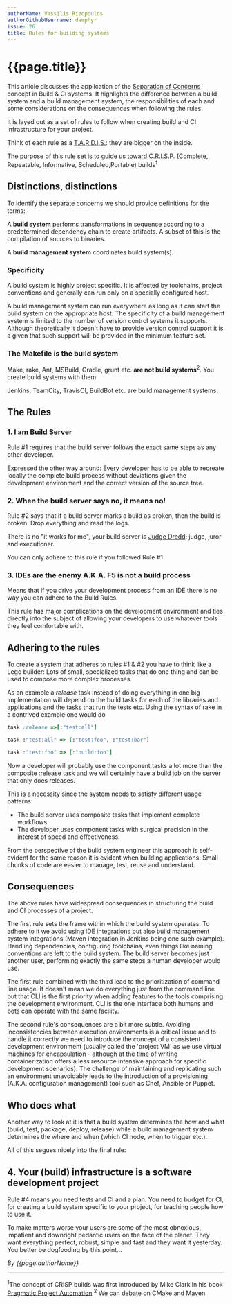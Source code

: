 ```yaml
---
authorName: Vassilis Rizopoulos
authorGithubUsername: damphyr
issue: 26
title: Rules for building systems
---
```

# {{page.title}}

This article discusses the application of the [Separation of Concerns](https://en.wikipedia.org/wiki/Separation_of_concerns) concept in Build & CI systems. It highlights the difference between a build system and a build management system, the responsibilities of each and some considerations on the consequences when following the rules.

It is layed out as a set of rules to follow when creating build and CI infrastructure for your project. 

Think of each rule as a [T.A.R.D.I.S.](https://en.wikipedia.org/wiki/TARDIS): they are bigger on the inside. 

The purpose of this rule set is to guide us toward C.R.I.S.P. (Complete, Repeatable, Informative, Scheduled,Portable) builds<sup>1</sup>

## Distinctions, distinctions

To identify the separate concerns we should provide definitions for the terms: 

A **build system** performs transformations in sequence according to a predetermined dependency chain to create artifacts. A subset of this is the compilation of sources to binaries.

A **build management system** coordinates build system(s).

### Specificity

A build system is highly project specific. It is affected by toolchains, project conventions and generally can run only on a specially configured host.

A build management system can run everywhere as long as it can start the build system on the appropriate host. The specificity of a build management system is limited to the number of version control systems it supports. Although theoretically it doesn't have to provide version control support it is a given that such support will be provided in the minimum feature set.

### The Makefile is the build system

Make, rake, Ant, MSBuild, Gradle, grunt etc. **are not build systems**<sup>2</sup>. You create build systems with them. 

Jenkins, TeamCity, TravisCI, BuildBot etc. are build management systems.

## The Rules

### 1. I am Build Server

Rule #1 requires that the build server follows the exact same steps as any other developer. 

Expressed the other way around: Every developer has to be able to recreate locally the complete build process without deviations given the development environment and the correct version of the source tree.

### 2. When the build server says no, it means no!

Rule #2 says that if a build server marks a build as broken, then the build is broken. Drop everything and read the logs. 

There is no "it works for me", your build server is [Judge Dredd](https://en.wikipedia.org/wiki/Judge_Dredd): judge, juror and executioner.

You can only adhere to this rule if you followed Rule #1

### 3. IDEs are the enemy A.K.A. F5 is not a build process

Means that if you drive your development process from an IDE there is no way you can adhere to the Build Rules. 

This rule has major complications on the development environment and ties directly into the subject of allowing your developers to use whatever tools they feel comfortable with.

## Adhering to the rules

To create a system that adheres to rules #1 & #2 you have to think like a Lego builder: Lots of small, specialized tasks that do one thing and can be used to compose more complex processes.

As an example a <em>release</em> task instead of doing everything in one big implementation will depend on the build tasks for each of the libraries and applications and the tasks that run the tests etc. Using the syntax of rake in a contrived example one would do

```ruby
task :release =>[:"test:all"]

task :"test:all" => [:"test:foo", :"test:bar"]

task :"test:foo" => [:"build:foo"]
```

Now a developer will probably use the component tasks a lot more than the composite :release task and we will certainly have a build job on the server that only does releases.

This is a necessity since the system needs to satisfy different usage patterns: 

 * The build server uses composite tasks that implement complete workflows.
 * The developer uses component tasks with surgical precision in the interest of speed and effectiveness.

From the perspective of the build system engineer this approach is self-evident for the same reason it is evident when building applications: Small chunks of code are easier to manage, test, reuse and understand.

## Consequences

The above rules have widespread consequences in structuring the build and CI processes of a project.

The first rule sets the frame within which the build system operates. To adhere to it we avoid using IDE integrations but also build management system integrations (Maven integration in Jenkins being one such example). Handling dependencies, configuring toolchains, even things like naming conventions are left to the build system. The build server becomes just another user, performing exactly the same steps a human developer would use.

The first rule combined with the third lead to the prioritization of command line usage. It doesn't mean we do everything just from the command line but that CLI is the first priority when adding features to the tools comprising the development environment. CLI is the one interface both humans and bots can operate with the same facility.

The second rule's consequences are a bit more subtle. Avoiding inconsistencies between execution environments is a critical issue and to handle it correctly we need to introduce the concept of a consistent development environment (usually called the 'project VM' as we use virtual machines for encapsulation - although at the time of writing containerization offers a less resource intensive approach for specific development scenarios). The challenge of maintaining and replicating such an environment unavoidably leads to the introduction of a provisioning (A.K.A. configuration management) tool such as Chef, Ansible or Puppet.

## Who does what

Another way to look at it is that a build system determines the how and what (build, test, package, deploy, release) while a build management system determines the where and when (which CI node, when to trigger etc.).

All of this segues nicely into the final rule:

## 4. Your (build) infrastructure is a software development project

Rule #4 means you need tests and CI and a plan. You need to budget for CI, for creating a build system specific to your project, for teaching people how to use it.

To make matters worse your users are some of the most obnoxious, impatient and downright pedantic users on the face of the planet. They want everything perfect, robust, simple and fast and they want it yesterday.
 You better be dogfooding by this point...

*By {{page.authorName}}*

------
<sup>1</sup>The concept of CRISP builds was first introduced by Mike Clark in his book [Pragmatic Project Automation](https://www.amazon.de/gp/product/0974514039/ref=as_li_tl?ie=UTF8&camp=1638&creative=6742&creativeASIN=0974514039&linkCode=as2&tag=ampelofilos05-21&linkId=0103a93a3eb10aaae253ddac6f0f5446)
<sup>2</sup> We can debate on CMake and Maven